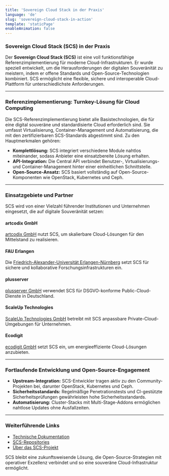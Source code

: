 ```yaml
---
title: 'Sovereign Cloud Stack in der Praxis'
language: 'de'
slug: 'sovereign-cloud-stack-in-action'
template: 'staticPage'
enableAnimation: false
---
```


### **Sovereign Cloud Stack (SCS) in der Praxis**

Der **Sovereign Cloud Stack (SCS)** ist eine voll funktionsfähige Referenzimplementierung für moderne Cloud-Infrastrukturen. Er wurde speziell entwickelt, um die Herausforderungen der digitalen Souveränität zu meistern, indem er offene Standards und Open-Source-Technologien kombiniert. SCS ermöglicht eine flexible, sichere und interoperable Cloud-Plattform für unterschiedlichste Anforderungen.

---

### **Referenzimplementierung: Turnkey-Lösung für Cloud Computing**

Die SCS-Referenzimplementierung bietet alle Basistechnologien, die für eine digital souveräne und standardisierte Cloud erforderlich sind. Sie umfasst Virtualisierung, Container-Management und Automatisierung, die mit den zertifizierbaren SCS-Standards abgestimmt sind. Zu den Hauptmerkmalen gehören:

- **Komplettlösung:** SCS integriert verschiedene Module nahtlos miteinander, sodass Anbieter eine einsatzbereite Lösung erhalten.
- **API-Integration:** Die Central API verbindet Benutzer-, Virtualisierungs- und Container-Management hinter einer einheitlichen Schnittstelle.
- **Open-Source-Ansatz:** SCS basiert vollständig auf Open-Source-Komponenten wie OpenStack, Kubernetes und Ceph.

---

### **Einsatzgebiete und Partner**

SCS wird von einer Vielzahl führender Institutionen und Unternehmen eingesetzt, die auf digitale Souveränität setzen:

#### **artcodix GmbH**

[artcodix GmbH](https://artcodix.de) nutzt SCS, um skalierbare Cloud-Lösungen für den Mittelstand zu realisieren.

#### **FAU Erlangen**

Die [Friedrich-Alexander-Universität Erlangen-Nürnberg](https://www.fau.de) setzt SCS für sichere und kollaborative Forschungsinfrastrukturen ein.

#### **plusserver**

[plusserver GmbH](https://plusserver.com) verwendet SCS für DSGVO-konforme Public-Cloud-Dienste in Deutschland.

#### **ScaleUp Technologies**

[ScaleUp Technologies GmbH](https://scaleuptech.com) betreibt mit SCS anpassbare Private-Cloud-Umgebungen für Unternehmen.

#### **Ecodigit**

[ecodigit GmbH](https://ecodigit.de) setzt SCS ein, um energieeffiziente Cloud-Lösungen anzubieten.

---

### **Fortlaufende Entwicklung und Open-Source-Engagement**

- **Upstream-Integration:** SCS-Entwickler tragen aktiv zu den Community-Projekten bei, darunter OpenStack, Kubernetes und Ceph.
- **Sicherheitsstandards:** Regelmäßige Penetrationstests und CI-gestützte Sicherheitsprüfungen gewährleisten hohe Sicherheitsstandards.
- **Automatisierung:** Cluster-Stacks mit Multi-Stage-Addons ermöglichen nahtlose Updates ohne Ausfallzeiten.

---

### **Weiterführende Links**

- [Technische Dokumentation](https://docs.scs.community)
- [SCS-Repositories](https://github.com/SovereignCloudStack)
- [Über das SCS-Projekt](https://scs.community/de/about-scs)

SCS bleibt eine zukunftsweisende Lösung, die Open-Source-Strategien mit operativer Exzellenz verbindet und so eine souveräne Cloud-Infrastruktur ermöglicht.
